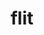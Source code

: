 ---
title: "flit"
layout: cache
categories: [package, develop-2023-11-19]
meta: {"versions": ["2.1.0"], "compilers": ["cce@=15.0.1", "gcc@=11.4.0", "gcc@=9.4.0", "oneapi@=2023.2.0"], "oss": ["rhel8", "ubuntu20.04"], "platforms": ["linux"], "targets": ["neoverse_v1", "ppc64le", "x86_64_v3", "zen4"], "stacks": ["e4s", "e4s-cray-rhel", "e4s-neoverse_v1", "e4s-oneapi", "e4s-power", "root"], "num_specs": 5, "num_specs_by_stack": {"e4s-cray-rhel": 1, "root": 5, "e4s-neoverse_v1": 1, "e4s-power": 1, "e4s": 1, "e4s-oneapi": 1}}
spec_details: [{"hash": "cm4mgl7c67cjj7yxjxjkod2xfq52dj47", "compiler": "cce@=15.0.1", "versions": ["2.1.0"], "os": "rhel8", "platform": "linux", "target": "zen4", "variants": ["build_system=makefile"], "stacks": ["e4s-cray-rhel", "root"], "size": "-", "tarball": "https://binaries.spack.io/releases/develop-2023-11-19/build_cache/linux-rhel8-zen4/cce-15.0.1/flit-2.1.0/linux-rhel8-zen4-cce-15.0.1-flit-2.1.0-cm4mgl7c67cjj7yxjxjkod2xfq52dj47.spack"}, {"hash": "7kpffvrailwbzvs3wqusyw6sdfpfwegm", "compiler": "gcc@=11.4.0", "versions": ["2.1.0"], "os": "ubuntu20.04", "platform": "linux", "target": "neoverse_v1", "variants": ["build_system=makefile"], "stacks": ["root", "e4s-neoverse_v1"], "size": "-", "tarball": "https://binaries.spack.io/releases/develop-2023-11-19/build_cache/linux-ubuntu20.04-neoverse_v1/gcc-11.4.0/flit-2.1.0/linux-ubuntu20.04-neoverse_v1-gcc-11.4.0-flit-2.1.0-7kpffvrailwbzvs3wqusyw6sdfpfwegm.spack"}, {"hash": "ez7ruh5nnvu6bbfbcauz6kd3eumctlfj", "compiler": "gcc@=9.4.0", "versions": ["2.1.0"], "os": "ubuntu20.04", "platform": "linux", "target": "ppc64le", "variants": ["build_system=makefile"], "stacks": ["root", "e4s-power"], "size": "-", "tarball": "https://binaries.spack.io/releases/develop-2023-11-19/build_cache/linux-ubuntu20.04-ppc64le/gcc-9.4.0/flit-2.1.0/linux-ubuntu20.04-ppc64le-gcc-9.4.0-flit-2.1.0-ez7ruh5nnvu6bbfbcauz6kd3eumctlfj.spack"}, {"hash": "aw5ejhet43esl7gxpoejuhfgpoxwr4td", "compiler": "gcc@=11.4.0", "versions": ["2.1.0"], "os": "ubuntu20.04", "platform": "linux", "target": "x86_64_v3", "variants": ["build_system=makefile"], "stacks": ["root", "e4s"], "size": "-", "tarball": "https://binaries.spack.io/releases/develop-2023-11-19/build_cache/linux-ubuntu20.04-x86_64_v3/gcc-11.4.0/flit-2.1.0/linux-ubuntu20.04-x86_64_v3-gcc-11.4.0-flit-2.1.0-aw5ejhet43esl7gxpoejuhfgpoxwr4td.spack"}, {"hash": "3khk4jmweed7mcdowcbzvejg3nk6p2cg", "compiler": "oneapi@=2023.2.0", "versions": ["2.1.0"], "os": "ubuntu20.04", "platform": "linux", "target": "x86_64_v3", "variants": ["build_system=makefile"], "stacks": ["e4s-oneapi", "root"], "size": "-", "tarball": "https://binaries.spack.io/releases/develop-2023-11-19/build_cache/linux-ubuntu20.04-x86_64_v3/oneapi-2023.2.0/flit-2.1.0/linux-ubuntu20.04-x86_64_v3-oneapi-2023.2.0-flit-2.1.0-3khk4jmweed7mcdowcbzvejg3nk6p2cg.spack"}]
---